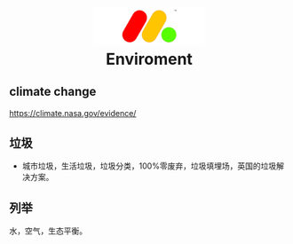  <h1  align="center"> 
  <br>
  <a href="https://github.com/shuzijianzao/Spiral3D/blob/master/Picture/SHUZIJIANZAO"><img src="https://github.com/shuzijianzao/Spiral3D/blob/master/Picture/SHUZIJIANZAO.png" alt="SHUZIJIANZAO" width="200"></a>
  <br>
   Enviroment
  <br>
</h1>


## climate change
https://climate.nasa.gov/evidence/

## 垃圾
- 城市垃圾，生活垃圾，垃圾分类，100%零废弃，垃圾填埋场，英国的垃圾解决方案。

## 列举
水，空气，生态平衡。
